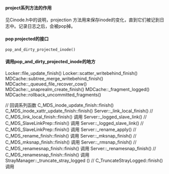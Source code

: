 #### project系列方法的作用

见Cinode.h中的说明，projection 方法用来保存inode的变化，直到它们被记到日志中。记录日志之后，会被pop掉。

#### pop projected的接口

    pop_and_dirty_projected_inode()
    
#### 调用pop_and_dirty_projected_inode的地方

  Locker::file_update_finish()
  Locker::scatter_writebehind_finish()
  MDCache::subtree_merge_writebehind_finish()
  MDCache::_queued_file_recover_cow()
  MDCache::_snaprealm_create_finish()
  MDCache::_fragment_logged()
  MDCache::rollback_uncommitted_fragments()
  
  // 回调系列函数
  C_MDS_inode_update_finish::finish()
  C_MDS_inode_xattr_update_finish::finish()
  Server::_link_local_finish()  // C_MDS_link_local_finish::finish() 调用
  Server::_logged_slave_link()  // C_MDS_SlaveLinkPrep::finish() 调用
  Server::_logged_slave_link()  // C_MDS_SlaveLinkPrep::finish() 调用
  Server::_rename_apply()       // C_MDS_rename_finish::finish() 调用
  Server::_mksnap_finish()      // C_MDS_mksnap_finish::finish() 调用
  Server::_rmsnap_finish()      // C_MDS_renamesnap_finish::finish() 调用
  Server::_renamesnap_finish()    // C_MDS_renamesnap_finish::finish() 调用
  StrayManager::_truncate_stray_logged () // C_TruncateStrayLogged::finish() 调用

